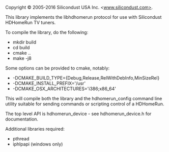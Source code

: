 Copyright © 2005-2016 Silicondust USA Inc. <www.silicondust.com>.

This library implements the libhdhomerun protocol for use with Silicondust HDHomeRun TV tuners.

To compile the library, do the following:

  * mkdir build
  * cd build
  * cmake ..
  * make -j8

Some options can be provided to cmake, notably:

  * -DCMAKE_BUILD_TYPE={Debug,Release,RelWithDebInfo,MinSizeRel}
  * -DCMAKE_INSTALL_PREFIX='/usr'
  * -DCMAKE_OSX_ARCHITECTURES='i386;x86_64'

This will compile both the library and the hdhomerun_config command line
utility suitable for sending commands or scripting control of a HDHomeRun.

The top level API is hdhomerun_device - see hdhomerun_device.h for documentation.

Additional libraries required:
- pthread
- iphlpapi (windows only)
